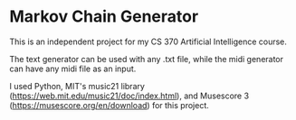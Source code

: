 # Markov Chain Generator

This is an independent project for my CS 370 Artificial Intelligence course.

The text generator can be used with any .txt file, while the midi generator can have any midi file as an input.

I used Python, MIT's music21 library (https://web.mit.edu/music21/doc/index.html), and Musescore 3 (https://musescore.org/en/download) for this project.
